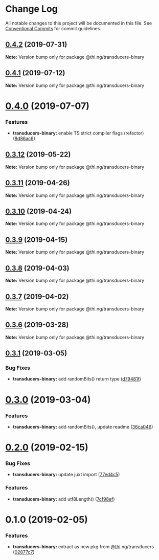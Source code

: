 # Change Log

All notable changes to this project will be documented in this file.
See [Conventional Commits](https://conventionalcommits.org) for commit guidelines.

## [0.4.2](https://github.com/thi-ng/umbrella/compare/@thi.ng/transducers-binary@0.4.1...@thi.ng/transducers-binary@0.4.2) (2019-07-31)

**Note:** Version bump only for package @thi.ng/transducers-binary





## [0.4.1](https://github.com/thi-ng/umbrella/compare/@thi.ng/transducers-binary@0.4.0...@thi.ng/transducers-binary@0.4.1) (2019-07-12)

**Note:** Version bump only for package @thi.ng/transducers-binary





# [0.4.0](https://github.com/thi-ng/umbrella/compare/@thi.ng/transducers-binary@0.3.12...@thi.ng/transducers-binary@0.4.0) (2019-07-07)


### Features

* **transducers-binary:** enable TS strict compiler flags (refactor) ([8d86ac6](https://github.com/thi-ng/umbrella/commit/8d86ac6))





## [0.3.12](https://github.com/thi-ng/umbrella/compare/@thi.ng/transducers-binary@0.3.11...@thi.ng/transducers-binary@0.3.12) (2019-05-22)

**Note:** Version bump only for package @thi.ng/transducers-binary





## [0.3.11](https://github.com/thi-ng/umbrella/compare/@thi.ng/transducers-binary@0.3.10...@thi.ng/transducers-binary@0.3.11) (2019-04-26)

**Note:** Version bump only for package @thi.ng/transducers-binary





## [0.3.10](https://github.com/thi-ng/umbrella/compare/@thi.ng/transducers-binary@0.3.9...@thi.ng/transducers-binary@0.3.10) (2019-04-24)

**Note:** Version bump only for package @thi.ng/transducers-binary





## [0.3.9](https://github.com/thi-ng/umbrella/compare/@thi.ng/transducers-binary@0.3.8...@thi.ng/transducers-binary@0.3.9) (2019-04-15)

**Note:** Version bump only for package @thi.ng/transducers-binary





## [0.3.8](https://github.com/thi-ng/umbrella/compare/@thi.ng/transducers-binary@0.3.7...@thi.ng/transducers-binary@0.3.8) (2019-04-03)

**Note:** Version bump only for package @thi.ng/transducers-binary





## [0.3.7](https://github.com/thi-ng/umbrella/compare/@thi.ng/transducers-binary@0.3.6...@thi.ng/transducers-binary@0.3.7) (2019-04-02)

**Note:** Version bump only for package @thi.ng/transducers-binary





## [0.3.6](https://github.com/thi-ng/umbrella/compare/@thi.ng/transducers-binary@0.3.5...@thi.ng/transducers-binary@0.3.6) (2019-03-28)

**Note:** Version bump only for package @thi.ng/transducers-binary







## [0.3.1](https://github.com/thi-ng/umbrella/compare/@thi.ng/transducers-binary@0.3.0...@thi.ng/transducers-binary@0.3.1) (2019-03-05)


### Bug Fixes

* **transducers-binary:** add randomBits() return type ([d79481f](https://github.com/thi-ng/umbrella/commit/d79481f))



# [0.3.0](https://github.com/thi-ng/umbrella/compare/@thi.ng/transducers-binary@0.2.3...@thi.ng/transducers-binary@0.3.0) (2019-03-04)


### Features

* **transducers-binary:** add randomBits(), update readme ([36ca046](https://github.com/thi-ng/umbrella/commit/36ca046))



# [0.2.0](https://github.com/thi-ng/umbrella/compare/@thi.ng/transducers-binary@0.1.1...@thi.ng/transducers-binary@0.2.0) (2019-02-15)


### Bug Fixes

* **transducers-binary:** update juxt import ([77ed4c5](https://github.com/thi-ng/umbrella/commit/77ed4c5))


### Features

* **transducers-binary:** add utf8Length() ([7cf98ef](https://github.com/thi-ng/umbrella/commit/7cf98ef))



# 0.1.0 (2019-02-05)


### Features

* **transducers-binary:** extract as new pkg from [@thi](https://github.com/thi).ng/transducers ([02877c7](https://github.com/thi-ng/umbrella/commit/02877c7))
